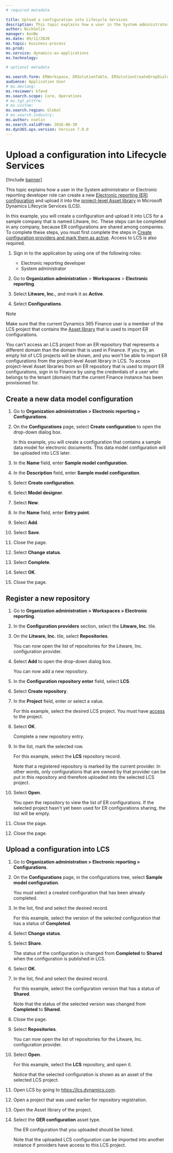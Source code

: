 ```yaml
--- 
# required metadata 
 
title: Upload a configuration into Lifecycle Services
description: This topic explains how a user in the System administrator or Electronic reporting developer role can create a new Electronic reporting (ER) configuration and upload it into Microsoft Dynamics Lifecycle Services (LCS).
author: NickSelin
manager: AnnBe 
ms.date: 09/11/2020
ms.topic: business-process 
ms.prod:  
ms.service: dynamics-ax-applications 
ms.technology:  
 
# optional metadata 
 
ms.search.form: ERWorkspace, ERSolutionTable, ERSolutionCreateDropDialog, ERDataModelDesigner, ERDataModelContentsItemCreationDialog, ERSolutionRepositoryTable, ERSolutionRepositoryCreateDropDialog, ERSolutionImport
audience: Application User 
# ms.devlang:  
ms.reviewer: kfend
ms.search.scope: Core, Operations 
# ms.tgt_pltfrm:  
# ms.custom:  
ms.search.region: Global
# ms.search.industry: 
ms.author: nselin
ms.search.validFrom: 2016-06-30 
ms.dyn365.ops.version: Version 7.0.0 
---
```

# Upload a configuration into Lifecycle Services

[!include [banner](../../includes/banner.md)]

This topic explains how a user in the System administrator or Electronic reporting developer role can create a new [Electronic reporting (ER) configuration](../general-electronic-reporting.md#configuration) and upload it into the [project-level Asset library](../../lifecycle-services/asset-library.md) in Microsoft Dynamics Lifecycle Services (LCS).

In this example, you will create a configuration and upload it into LCS for a sample company that is named Litware, Inc. These steps can be completed in any company, because ER configurations are shared among companies. To complete these steps, you must first complete the steps in [Create configuration providers and mark them as active](er-configuration-provider-mark-it-active-2016-11.md). Access to LCS is also required.

1. Sign in to the application by using one of the following roles:

    - Electronic reporting developer
    - System administrator

2. Go to **Organization administration** \> **Workspaces** \> **Electronic reporting**.
3. Select **Litware, Inc.**, and mark it as **Active**.
4. Select **Configurations**.

<a name="accessconditions"></a>
> [!NOTE]
> Make sure that the current Dynamics 365 Finance user is a member of the LCS project that contains the [Asset library](../../lifecycle-services/asset-library#asset-library-support.md) that is used to import ER configurations.
>
> You can't access an LCS project from an ER repository that represents a different domain than the domain that is used in Finance. If you try, an empty list of LCS projects will be shown, and you won't be able to import ER configurations from the project-level Asset library in LCS. To access project-level Asset libraries from an ER repository that is used to import ER configurations, sign in to Finance by using the credentials of a user who belongs to the tenant (domain) that the current Finance instance has been provisioned for.

## Create a new data model configuration

1. Go to **Organization administration \> Electronic reporting \> Configurations**.
2. On the **Configurations** page, select **Create configuration** to open the drop-down dialog box.

    In this example, you will create a configuration that contains a sample data model for electronic documents. This data model configuration will be uploaded into LCS later.

3. In the **Name** field, enter **Sample model configuration**.
4. In the **Description** field, enter **Sample model configuration**.
5. Select **Create configuration**.
6. Select **Model designer**.
7. Select **New**.
8. In the **Name** field, enter **Entry point**.
9. Select **Add**.
10. Select **Save**.
11. Close the page.
12. Select **Change status**.
13. Select **Complete**.
14. Select **OK**.
15. Close the page.

## Register a new repository

1. Go to **Organization administration \> Workspaces \> Electronic reporting**.

2. In the **Configuration providers** section, select the **Litware, Inc.** tile.

3. On the **Litware, Inc.** tile, select **Repositories**.

    You can now open the list of repositories for the Litware, Inc. configuration provider.

4. Select **Add** to open the drop-down dialog box.

    You can now add a new repository.

5. In the **Configuration repository enter** field, select **LCS**.
6. Select **Create repository**.
7. In the **Project** field, enter or select a value.

    For this example, select the desired LCS project. You must have [access](#accessconditions) to the project.

8. Select **OK**.

    Complete a new repository entry.

9. In the list, mark the selected row.

    For this example, select the **LCS** repository record.

    Note that a registered repository is marked by the current provider. In other words, only configurations that are owned by that provider can be put in this repository and therefore uploaded into the selected LCS project.

10. Select **Open**.

    You open the repository to view the list of ER configurations. If the selected project hasn't yet been used for ER configurations sharing, the list will be empty.

11. Close the page.
12. Close the page.

## Upload a configuration into LCS

1. Go to **Organization administration \> Electronic reporting \> Configurations**.
2. On the **Configurations** page, in the configurations tree, select **Sample model configuration**.

    You must select a created configuration that has been already completed.

3. In the list, find and select the desired record.

    For this example, select the version of the selected configuration that has a status of **Completed**.

4. Select **Change status**.
5. Select **Share**.

    The status of the configuration is changed from **Completed** to **Shared** when the configuration is published in LCS.

6. Select **OK**.
7. In the list, find and select the desired record.

    For this example, select the configuration version that has a status of **Shared**.

    Note that the status of the selected version was changed from **Completed** to **Shared**.

8. Close the page.
9. Select **Repositories**.

    You can now open the list of repositories for the Litware, Inc. configuration provider.

10. Select **Open**.

    For this example, select the **LCS** repository, and open it.

    Notice that the selected configuration is shown as an asset of the selected LCS project.

11. Open LCS by going to <https://lcs.dynamics.com>.
12. Open a project that was used earlier for repository registration.
13. Open the Asset library of the project.
14. Select the **GER configuration** asset type.

    The ER configuration that you uploaded should be listed.

    Note that the uploaded LCS configuration can be imported into another instance if providers have access to this LCS project.
